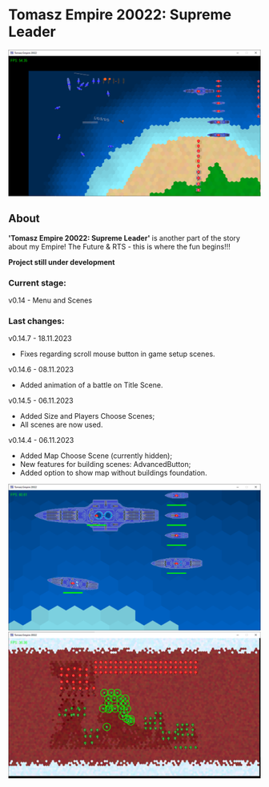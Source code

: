 # Tomasz Empire 20022: Supreme Leader

<p align="center">
  <img src="screens/screenshot1_20230115.png" alt="Tomasz Empire 20022">
</p>

## About
**'Tomasz Empire 20022: Supreme Leader'** is another part of the story about my Empire! The Future &amp; RTS - this is where the fun begins!!!

**Project still under development**

### Current stage:
v0.14 - Menu and Scenes

### Last changes:
v0.14.7 - 18.11.2023

* Fixes regarding scroll mouse button in game setup scenes.

v0.14.6 - 08.11.2023

* Added animation of a battle on Title Scene.

v0.14.5 - 06.11.2023

* Added Size and Players Choose Scenes;
* All scenes are now used.

v0.14.4 - 06.11.2023

* Added Map Choose Scene (currently hidden);
* New features for building scenes: AdvancedButton;
* Added option to show map without buildings foundation.


<p align="center">
  <img src="screens/screenshot2_20230115.png" alt="Tomasz Empire 20022 - Fleet">
  <br />
  <img src="screens/screenshot3_20230115.png" alt="Tomasz Empire 20022 - Mars poles Map">
</p>

